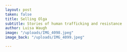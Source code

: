 ```yaml
---
layout: post
taken: false
title: Selling Olga
subtitle: Stories of human trafficking and resistance
author: Luisa Waugh
image: "/uploads/IMG_4098.jpeg"
image_back: "/uploads/IMG_4099.jpeg"

---
```

